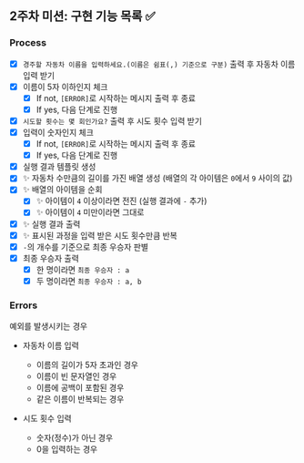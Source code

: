 ## 2주차 미션: 구현 기능 목록 ✅

### Process

- [x] `경주할 자동차 이름을 입력하세요.(이름은 쉼표(,) 기준으로 구분)` 출력 후 자동차 이름 입력 받기
- [x] 이름이 5자 이하인지 체크
  - [x] If not, `[ERROR]`로 시작하는 메시지 출력 후 종료
  - [x] If yes, 다음 단계로 진행
- [x] `시도할 횟수는 몇 회인가요?` 출력 후 시도 횟수 입력 받기
- [x] 입력이 숫자인지 체크
  - [x] If not, `[ERROR]`로 시작하는 메시지 출력 후 종료
  - [x] If yes, 다음 단계로 진행
- [x] 실행 결과 템플릿 생성
- [x] ✨ 자동차 수만큼의 길이를 가진 배열 생성 (배열의 각 아이템은 `0`에서 `9` 사이의 값)
- [x] ✨ 배열의 아이템을 순회
  - [x] ✨ 아이템이 `4` 이상이라면 전진 (실행 결과에 `-` 추가)
  - [x] ✨ 아이템이 `4` 미만이라면 그대로
- [x] ✨ 실행 결과 출력
- [x] ✨ 표시된 과정을 입력 받은 시도 횟수만큼 반복
- [x] `-`의 개수를 기준으로 최종 우승자 판별
- [x] 최종 우승자 출력
  - [x] 한 명이라면 `최종 우승자 : a`
  - [x] 두 명이라면 `최종 우승자 : a, b`

### Errors

예외를 발생시키는 경우

- 자동차 이름 입력

  - 이름의 길이가 5자 초과인 경우
  - 이름이 빈 문자열인 경우
  - 이름에 공백이 포함된 경우
  - 같은 이름이 반복되는 경우

- 시도 횟수 입력
  - 숫자(정수)가 아닌 경우
  - 0을 입력하는 경우

